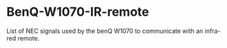 # BenQ-W1070-IR-remote
List of NEC signals used by the benQ W1070 to communicate with an infra-red remote.
